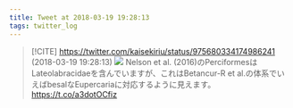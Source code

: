 ```yaml
---
title: Tweet at 2018-03-19 19:28:13
tags: twitter_log
---
```


> [!CITE] https://twitter.com/kaisekiriu/status/975680334174986241 (2018-03-19 19:28:13)
> ![](https://twitter.com/kaisekiriu/status/975680334174986241)
> Nelson et al. (2016)のPerciformesはLateolabracidaeを含んでいますが、これはBetancur-R et al.の体系でいえばbesalなEupercariaに対応するように見えます。https://t.co/a3dotOCfiz
